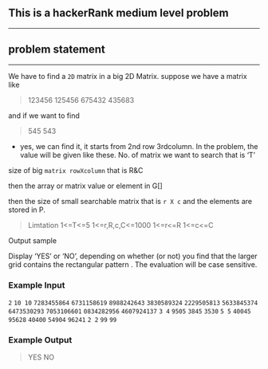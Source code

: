 ## This is a hackerRank medium level problem
---------------------------------------------
## problem statement
----------------------

We have to find a `2D` matrix in a big 2D Matrix. suppose we have a matrix like


>123456
>125456
>675432
>435683

and if we want to find
>545
>543
* yes, we can find it, it starts from 2nd row 3rdcolumn.
In the problem, the value will be given like these. No. of matrix we want to search that is ‘T’

size of big `matrix rowXcolumn` that is R&C

then the array or matrix value or element in G[]

then the size of small searchable matrix that is `r X c`  and the elements are stored in P.

>Limtation
>1<=T<=5
>1<=r,R,c,C<=1000
>1<=r<=R
>1<=c<=C

Output sample

Display ‘YES’ or ‘NO’, depending on whether (or not) you find that the larger grid contains the rectangular pattern . The evaluation will be case sensitive.

### Example Input

`2`
`10 10`
`7283455864`
`6731158619`
`8988242643`
`3830589324`
`2229505813`
`5633845374`
`6473530293`
`7053106601`
`0834282956`
`4607924137`
`3 4`
`9505`
`3845`
`3530`
`5 5`
`40045`
`95628`
`40400`
`54904`
`96241`
`2 2`
`99`
`99`
### Example  Output

>YES
>NO
